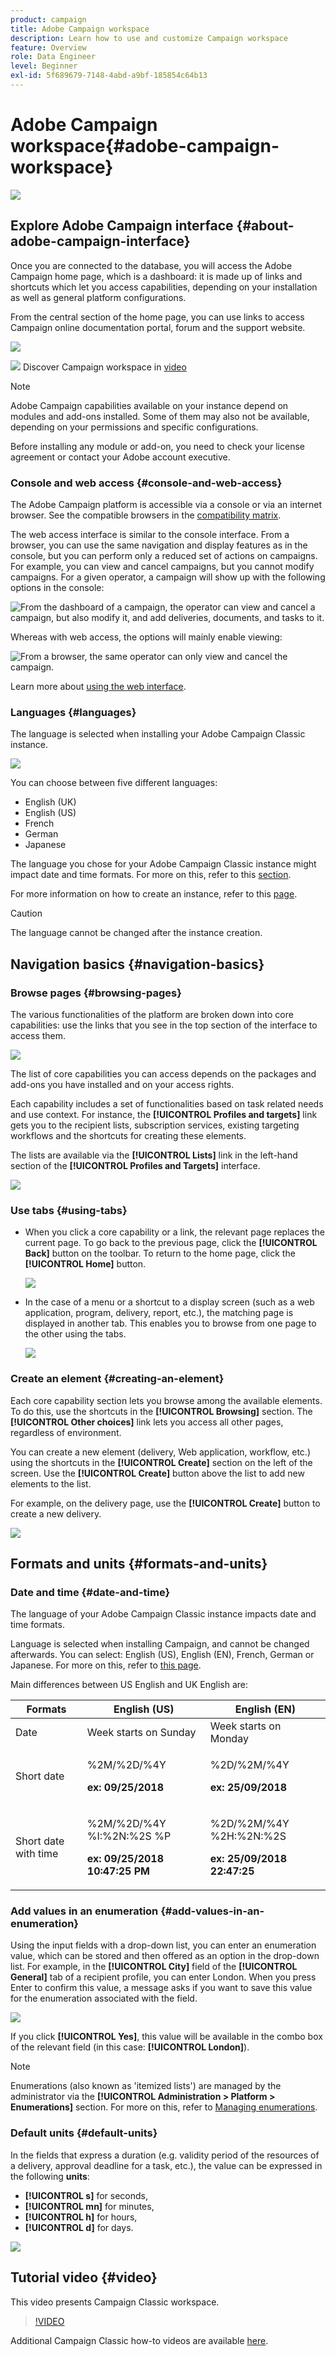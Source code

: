 ```yaml
---
product: campaign
title: Adobe Campaign workspace
description: Learn how to use and customize Campaign workspace
feature: Overview
role: Data Engineer
level: Beginner
exl-id: 5f689679-7148-4abd-a9bf-185854c64b13
---
```

# Adobe Campaign workspace{#adobe-campaign-workspace}

![](../../assets/common.svg)

## Explore Adobe Campaign interface {#about-adobe-campaign-interface}

Once you are connected to the database, you will access the Adobe Campaign home page, which is a dashboard: it is made up of links and shortcuts which let you access capabilities, depending on your installation as well as general platform configurations.

From the central section of the home page, you can use links to access Campaign online documentation portal, forum and the support website.

![](assets/d_ncs_user_interface_home.png)

![](assets/do-not-localize/how-to-video.png) Discover Campaign workspace in [video](#video)

>[!NOTE]
>
>Adobe Campaign capabilities available on your instance depend on modules and add-ons installed. Some of them may also not be available, depending on your permissions and specific configurations.  
>
>Before installing any module or add-on, you need to check your license agreement or contact your Adobe account executive.

### Console and web access {#console-and-web-access}

The Adobe Campaign platform is accessible via a console or via an internet browser. See the compatible browsers in the [compatibility matrix](../../rn/using/compatibility-matrix-gs.md#Browsers).

The web access interface is similar to the console interface. From a browser, you can use the same navigation and display features as in the console, but you can perform only a reduced set of actions on campaigns. For example, you can view and cancel campaigns, but you cannot modify campaigns. For a given operator, a campaign will show up with the following options in the console:

![From the dashboard of a campaign, the operator can view and cancel a campaign, but also modify it, and add deliveries, documents, and tasks to it.](assets/operation_from_console.png)

Whereas with web access, the options will mainly enable viewing:

![From a browser, the same operator can only view and cancel the campaign.](assets/operation_from_web.png)

Learn more about [using the web interface](../../campaign/using/accessing-marketing-campaigns.md#using-the-web-interface-).

### Languages {#languages}

The language is selected when installing your Adobe Campaign Classic instance.

![](assets/language.png)

You can choose between five different languages:

* English (UK)
* English (US)
* French
* German
* Japanese

The language you chose for your Adobe Campaign Classic instance might impact date and time formats. For more on this, refer to this [section](../../platform/using/adobe-campaign-workspace.md#date-and-time).

For more information on how to create an instance, refer to this [page](../../installation/using/creating-an-instance-and-logging-on.md).

>[!CAUTION]
>
>The language cannot be changed after the instance creation. 

## Navigation basics {#navigation-basics}

### Browse pages {#browsing-pages}

The various functionalities of the platform are broken down into core capabilities: use the links that you see in the top section of the interface to access them. 

![](assets/overview_home.png)

The list of core capabilities you can access depends on the packages and add-ons you have installed and on your access rights.

Each capability includes a set of functionalities based on task related needs and use context. For instance, the **[!UICONTROL Profiles and targets]** link gets you to the recipient lists, subscription services, existing targeting workflows and the shortcuts for creating these elements.

The lists are available via the **[!UICONTROL Lists]** link in the left-hand section of the **[!UICONTROL Profiles and Targets]** interface.

![](assets/recipient_list_overview.png)

### Use tabs {#using-tabs}

* When you click a core capability or a link, the relevant page replaces the current page. To go back to the previous page, click the **[!UICONTROL Back]** button on the toolbar. To return to the home page, click the **[!UICONTROL Home]** button. 

  ![](assets/d_ncs_user_interface_back_home_buttons.png)

* In the case of a menu or a shortcut to a display screen (such as a web application, program, delivery, report, etc.), the matching page is displayed in another tab. This enables you to browse from one page to the other using the tabs.

  ![](assets/d_ncs_user_interface_tabs.png)

### Create an element {#creating-an-element}

Each core capability section lets you browse among the available elements. To do this, use the shortcuts in the **[!UICONTROL Browsing]** section. The **[!UICONTROL Other choices]** link lets you access all other pages, regardless of environment.

You can create a new element (delivery, Web application, workflow, etc.) using the shortcuts in the **[!UICONTROL Create]** section on the left of the screen. Use the **[!UICONTROL Create]** button above the list to add new elements to the list.

For example, on the delivery page, use the **[!UICONTROL Create]** button to create a new delivery.

![](assets/d_ncs_user_interface_tab_add_del.png)


## Formats and units {#formats-and-units}

### Date and time {#date-and-time}

The language of your Adobe Campaign Classic instance impacts date and time formats.

Language is selected when installing Campaign, and cannot be changed afterwards. You can select: English (US), English (EN), French, German or Japanese. For more on this, refer to [this page](../../installation/using/creating-an-instance-and-logging-on.md).

Main differences between US English and UK English are: 

<table> 
 <thead> 
  <tr> 
   <th> Formats<br /> </th> 
   <th> English (US)<br /> </th> 
   <th> English (EN)<br /> </th> 
  </tr> 
 </thead> 
 <tbody> 
  <tr> 
   <td> Date<br /> </td> 
   <td> Week starts on Sunday<br /> </td> 
   <td> Week starts on Monday<br /> </td> 
  </tr> 
  <tr> 
   <td> Short date<br /> </td> 
   <td> <p>%2M/%2D/%4Y</p><p><strong>ex: 09/25/2018</strong></p> </td> 
   <td> <p>%2D/%2M/%4Y</p><p><strong>ex: 25/09/2018</strong></p> </td> 
  </tr> 
  <tr> 
   <td> Short date with time<br /> </td> 
   <td> <p>%2M/%2D/%4Y %I:%2N:%2S %P</p><p><strong>ex: 09/25/2018 10:47:25 PM</strong></p> </td> 
   <td> <p>%2D/%2M/%4Y %2H:%2N:%2S</p><p><strong>ex: 25/09/2018 22:47:25</strong></p> </td> 
  </tr> 
 </tbody> 
</table>

### Add values in an enumeration {#add-values-in-an-enumeration}

Using the input fields with a drop-down list, you can enter an enumeration value, which can be stored and then offered as an option in the drop-down list. For example, in the **[!UICONTROL City]** field of the **[!UICONTROL General]** tab of a recipient profile, you can enter London. When you press Enter to confirm this value, a message asks if you want to save this value for the enumeration associated with the field. 

![](assets/s_ncs_user_wizard_email_bat_substitute_email.png)

If you click **[!UICONTROL Yes]**, this value will be available in the combo box of the relevant field (in this case: **[!UICONTROL London]**).

>[!NOTE]
>
>Enumerations (also known as 'itemized lists') are managed by the administrator via the **[!UICONTROL Administration > Platform > Enumerations]** section. For more on this, refer to [Managing enumerations](../../platform/using/managing-enumerations.md).

### Default units {#default-units}

In the fields that express a duration (e.g. validity period of the resources of a delivery, approval deadline for a task, etc.), the value can be expressed in the following **units**:

* **[!UICONTROL s]** for seconds,
* **[!UICONTROL mn]** for minutes,
* **[!UICONTROL h]** for hours,
* **[!UICONTROL d]** for days.

![](assets/enter_unit_sample.png)

## Tutorial video {#video}

This video presents Campaign Classic workspace.

>[!VIDEO](https://video.tv.adobe.com/v/35130?quality=12)

Additional Campaign Classic how-to videos are available [here](https://experienceleague.adobe.com/docs/campaign-classic-learn/tutorials/overview.html).
